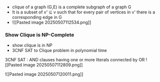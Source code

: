 - clique of a graph (G,E) is a complete subgraph of a graph G
- It is a subset of v' $\subseteq$ v such that for every pair of vertices in v' there is a corresponding edge in G
- ![[Pasted image 20250507112534.png]]

### Show Clique is NP-Complete
- show clique is in NP
- 3CNF SAT to Clique problem in polynomial time

3CNF SAT : AND clauses having one or more literals connected by OR
![[Pasted image 20250507112809.png]]

![[Pasted image 20250507120011.png]]


